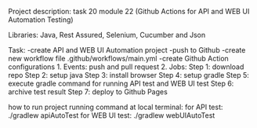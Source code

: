 Project description: task 20 module 22 (Github Actions for API and WEB UI Automation Testing)

Libraries: Java, Rest Assured, Selenium, Cucumber and Json

Task:
-create API and WEB UI Automation project
-push to Github
-create new workflow file .github/workflows/main.yml
-create Github Action configurations
    1. Events: push and pull request
    2. Jobs:
        Step 1: download repo
        Step 2: setup java
        Step 3: install browser
        Step 4: setup gradle
        Step 5: execute gradle command for running API test and WEB UI test
        Step 6: archive test result
        Step 7: deploy to Github Pages

how to run project
running command at local terminal: 
for API test: ./gradlew apiAutoTest
for WEB UI test: ./gradlew webUIAutoTest 